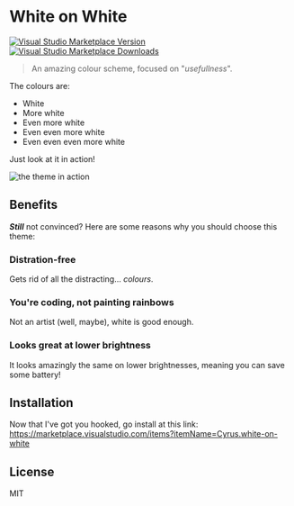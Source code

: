 # White on White

[![Visual Studio Marketplace Version](https://img.shields.io/visual-studio-marketplace/v/Cyrus.white-on-white?style=for-the-badge)](https://marketplace.visualstudio.com/items?itemName=Cyrus.white-on-white)
[![Visual Studio Marketplace Downloads](https://img.shields.io/visual-studio-marketplace/d/Cyrus.white-on-white?style=for-the-badge)](https://marketplace.visualstudio.com/items?itemName=Cyrus.white-on-white)

> An amazing colour scheme, focused on "*usefullness*".

The colours are:

- White
- More white
- Even more white
- Even even more white
- Even even even more white

Just look at it in action!

![the theme in action](https://i.imgur.com/boBe8vp.png)

## Benefits

***Still*** not convinced? Here are some reasons why you should choose this theme:

### Distration-free

Gets rid of all the distracting... *colours*.

### You're coding, not painting rainbows

Not an artist (well, maybe), white is good enough.

### Looks great at lower brightness

It looks amazingly the same on lower brightnesses, meaning you can save some battery!

## Installation

Now that I've got you hooked, go install at this link:  
<https://marketplace.visualstudio.com/items?itemName=Cyrus.white-on-white>

## License

MIT
